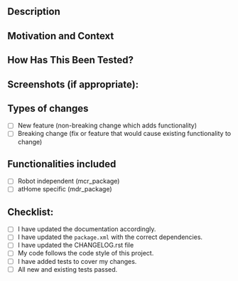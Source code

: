 <!--- Provide a general summary of your changes in the Title above -->

## Description
<!--- Describe your changes in detail -->

## Motivation and Context
<!--- Why is this change required? What problem does it solve? -->
<!--- If it fixes an open issue, please link to the issue here. -->

## How Has This Been Tested?
<!--- Please describe in detail how you tested your changes. -->
<!--- Include details of your testing environment, and the tests you ran to -->
<!--- see how your change affects other areas of the code, etc. -->

## Screenshots (if appropriate):


## Types of changes
<!--- What types of changes does your code introduce? Put an `x` in all the boxes that apply: -->
- [ ] New feature (non-breaking change which adds functionality)
- [ ] Breaking change (fix or feature that would cause existing functionality to change)

## Functionalities included
- [ ] Robot independent (mcr_package)
- [ ] atHome specific (mdr_package)

## Checklist:
<!--- Go over all the following points, and put an `x` in all the boxes that apply. -->
<!--- If you're unsure about any of these, don't hesitate to ask. We're here to help! -->
- [ ] I have updated the documentation accordingly.
- [ ] I have updated the `package.xml` with the correct dependencies.
- [ ] I have updated the CHANGELOG.rst file
- [ ] My code follows the code style of this project.
- [ ] I have added tests to cover my changes.
- [ ] All new and existing tests passed.
